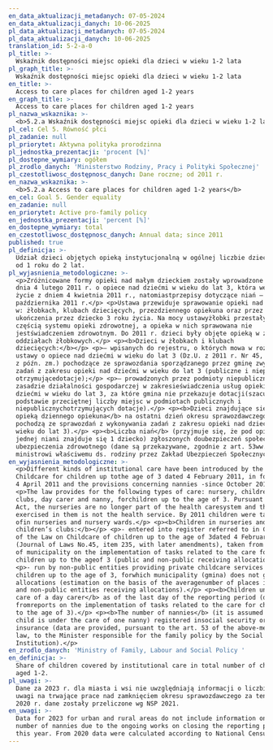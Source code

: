 ```yaml
---
en_data_aktualizacji_metadanych: 07-05-2024
en_data_aktualizacji_danych: 10-06-2025
pl_data_aktualizacji_metadanych: 07-05-2024
pl_data_aktualizacji_danych: 10-06-2025
translation_id: 5-2-a-0
pl_title: >-
  Wskaźnik dostępności miejsc opieki dla dzieci w wieku 1-2 lata
pl_graph_title: >-
  Wskaźnik dostępności miejsc opieki dla dzieci w wieku 1-2 lata
en_title: >-
  Access to care places for children aged 1-2 years
en_graph_title: >-
  Access to care places for children aged 1-2 years
pl_nazwa_wskaznika: >-
  <b>5.2.a Wskaźnik dostępności miejsc opieki dla dzieci w wieku 1-2 lata  </b>
pl_cel: Cel 5. Równość płci
pl_zadanie: null
pl_priorytet: Aktywna polityka prorodzinna
pl_jednostka_prezentacji: 'procent [%]'
pl_dostepne_wymiary: ogółem
pl_zrodlo_danych: 'Ministerstwo Rodziny, Pracy i Polityki Społecznej'
pl_czestotliwosc_dostępnosc_danych: Dane roczne; od 2011 r.
en_nazwa_wskaznika: >-
  <b>5.2.a Access to care places for children aged 1-2 years</b>
en_cel: Goal 5. Gender equality
en_zadanie: null
en_priorytet: Active pro-family policy
en_jednostka_prezentacji: 'percent [%]'
en_dostepne_wymiary: total
en_czestotliwosc_dostępnosc_danych: Annual data; since 2011
published: true
pl_definicja: >-
  Udział dzieci objętych opieką instytucjonalną w ogólnej liczbie dzieci w wieku
  od 1 roku do 2 lat.
pl_wyjasnienia_metodologiczne: >-
  <p>Zróżnicowane formy opieki nad małym dzieckiem zostały wprowadzone ustawą z
  dnia 4 lutego 2011 r. o opiece nad dziećmi w wieku do lat 3, która weszła w
  życie z dniem 4 kwietnia 2011 r., natomiastprzepisy dotyczące niań – od
  października 2011 r.</p> <p>Ustawa przewiduje sprawowanie opieki nad dziećmi
  w: żłobkach, klubach dziecięcych, przezdziennego opiekuna oraz przez nianię do
  ukończenia przez dziecko 3 roku życia. Na mocy ustawyżłobki przestały być
  częścią systemu opieki zdrowotnej, a opieka w nich sprawowana nie
  jestświadczeniem zdrowotnym. Do 2011 r. dzieci były objęte opieką w żłobkach i
  oddziałach żłobkowych.</p> <p><b>Dzieci w żłobkach i klubach
  dziecięcych:</b></p> <p>– wpisanych do rejestru, o których mowa w rozdz. 3
  ustawy o opiece nad dziećmi w wieku do lat 3 (Dz.U. z 2011 r. Nr 45, poz. 235,
  z późn. zm.) pochodzące ze sprawozdania sporządzanego przez gminę zwykonania
  zadań z zakresu opieki nad dziećmi w wieku do lat 3 (publiczne i niepubliczne
  otrzymującedotacje);</p> <p>– prowadzonych przez podmioty niepubliczne na
  zasadzie działalności gospodarczej w zakresieświadczenia usług opieki nad
  dziećmi w wieku do lat 3, za które gmina nie przekazuje dotacji(szacunek na
  podstawie przeciętnej liczby miejsc w podmiotach publicznych i
  niepublicznychotrzymujących dotacje).</p> <p><b>Dzieci znajdujące się pod
  opieką dziennego opiekuna</b> na ostatni dzień okresu sprawozdawczego(dane
  pochodzą ze sprawozdań z wykonywania zadań z zakresu opieki nad dziećmi w
  wieku do lat 3).</p> <p><b>Liczba niań</b> (przyjmuje się, że pod opieką
  jednej niani znajduje się 1 dziecko) zgłoszonych doubezpieczeń społecznych lub
  ubezpieczenia zdrowotnego (dane są przekazywane, zgodnie z art. 53ww. ustawy,
  ministrowi właściwemu ds. rodziny przez Zakład Ubezpieczeń Społecznych).</p>
en_wyjasnienia_metodologiczne: >-
  <p>Different kinds of institutional care have been introduced by the Law on
  Childcare for children up tothe age of 3 dated 4 February 2011, in force since
  4 April 2011 and the provisions concerning nannies -since October 2011.</p>
  <p>The law provides for the following types of care: nursery, children’s
  clubs, day carer and nanny, forchildren up to the age of 3. Pursuant to the
  Act, the nurseries are no longer part of the health caresystem and the care
  exercised in them is not the health service. By 2011 children were taken care
  ofin nurseries and nursery wards.</p> <p><b>Children in nurseries and
  children’s clubs:</b></p> <p>- entered into register referred to in Chapter 3
  of the Law on Childcare of children up to the age of 3dated 4 February 2011
  (Journal of Laws No.45, item 235, with later amendments), taken from thereport
  of municipality on the implementation of tasks related to the care for
  children up to the ageof 3 (public and non-public receiving allocations).</p>
  <p>- run by non-public entities providing private childcare services for
  children up to the age of 3, forwhich municipality (gmina) does not grant
  allocations (estimation on the basis of the averagenumber of places in public
  and non-public entities receiving allocations).</p> <p><b>Children under the
  care of a day carer</b> as of the last day of the reporting period (data come
  fromreports on the implementation of tasks related to the care for children up
  to the age of 3).</p> <p><b>The number of nannies</b> (it is assumed that one
  child is under the care of one nanny) registered insocial security or health
  insurance (data are provided, pursuant to the art. 53 of the above-mentioned
  law, to the Minister responsible for the family policy by the Social Insurance
  Institution).</p>
en_zrodlo_danych: 'Ministry of Family, Labour and Social Policy '
en_definicja: >-
  Share of children covered by institutional care in total number of children
  aged 1-2.
pl_uwagi: >-
  Dane za 2023 r. dla miasta i wsi nie uwzględniają informacji o liczbie niań z
  uwagi na trwające prace nad zamknięciem okresu sprawozdawczego za ten rok. Od
  2020 r. dane zostały przeliczone wg NSP 2021.
en_uwagi: >-
  Data for 2023 for urban and rural areas do not include information on the
  number of nannies due to the ongoing works on closing the reporting period for
  this year. From 2020 data were calculated according to National Census 2021.
---
```

